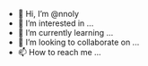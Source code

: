 - 👋 Hi, I’m @nnoly
- 👀 I’m interested in ...
- 🌱 I’m currently learning ...
- 💞️ I’m looking to collaborate on ...
- 📫 How to reach me ...

<!---
nnoly/nnoly is a ✨ special ✨ repository because its `README.md` (this file) appears on your GitHub profile.
You can click the Preview link to take a look at your changes.
--->
